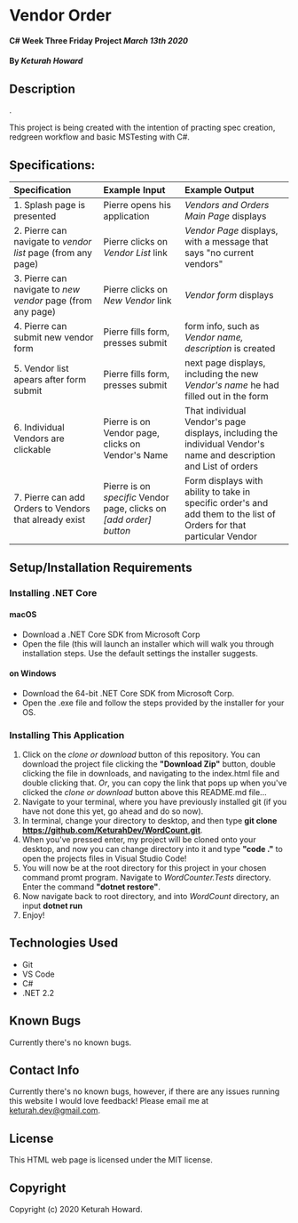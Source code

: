 # Vendor Order

#### C# Week Three Friday Project _March 13th 2020_

#### By _**Keturah Howard**_

## Description

.

This project is being created with the intention of practing spec creation, redgreen workflow and basic MSTesting with C#.

## Specifications:


| Specification | Example Input | Example Output |
| :------------- |:-------------| :-------------------|
| 1. Splash page is presented | Pierre opens his application | *Vendors and Orders Main Page* displays |
| 2. Pierre can navigate to *vendor list* page (from any page) | Pierre clicks on *Vendor List* link | *Vendor Page* displays, with a message that says "no current vendors" |
| 3. Pierre can navigate to *new vendor* page (from any page) | Pierre clicks on *New Vendor* link | *Vendor form* displays |
| 4. Pierre can submit new vendor form | Pierre fills form, presses submit | form info, such as *Vendor name, description* is created |
| 5. Vendor list apears after form submit | Pierre fills form, presses submit | next page displays, including the new *Vendor's name* he had filled out in the form |
| 6. Individual Vendors are clickable | Pierre is on Vendor page, clicks on Vendor's Name | That individual Vendor's page displays, including the individual Vendor's name and description and List of orders |
| 7. Pierre can add Orders to Vendors that already exist | Pierre is on *specific* Vendor page, clicks on *[add order] button* | Form displays with ability to take in specific order's and add them to the list of Orders for that particular Vendor |
 


## Setup/Installation Requirements

  ### Installing .NET Core

  #### macOS
  * Download a .NET Core SDK from Microsoft Corp
  * Open the file (this will launch an installer which will walk you through installation steps. Use the default settings the installer suggests.

  #### on Windows
  * Download the 64-bit .NET Core SDK from Microsoft Corp.
  * Open the .exe file and follow the steps provided by the installer for your OS.

  ### Installing This Application

  1. Click on the *clone or download* button of this repository. You can download the project file clicking the **"Download Zip"** button, double clicking the file in downloads, and navigating to the index.html file and double clicking that. *Or*, you can copy the link that pops up when you've clicked the *clone or download* button above this README.md file...
  2. Navigate to your terminal, where you have previously installed git (if you have not done this yet, go ahead and do so now).
  3. In terminal, change your directory to desktop, and then type **git clone https://github.com/KeturahDev/WordCount.git**.
  4. When you've pressed enter, my project will be cloned onto your desktop, and now you can change directory into it and type **"code ."** to open the projects files in Visual Studio Code!
  5. You will now be at the root directory for this project in your chosen command promt program. Navigate to *WordCounter.Tests* directory. Enter the command **"dotnet restore"**.
  6. Now navigate back to root directory, and into *WordCount* directory, an input **dotnet run**
  7. Enjoy!

## Technologies Used

* Git
* VS Code
* C#
* .NET 2.2


## Known Bugs
Currently there's no known bugs.

## Contact Info 
Currently there's no known bugs, however, if there are any issues running this website I would love feedback! Please email me at keturah.dev@gmail.com.

## License

This HTML web page is licensed under the MIT license.

## Copyright

Copyright (c) 2020 Keturah Howard.